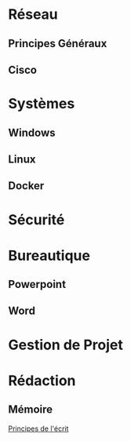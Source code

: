 <!-- TITLE: Home -->
<!-- SUBTITLE: A quick summary of Home -->

# Réseau
## Principes Généraux

## Cisco



# Systèmes
## Windows


## Linux


## Docker


# Sécurité




# Bureautique
## Powerpoint

## Word



# Gestion de Projet



# Rédaction
## Mémoire
[Principes de l'écrit](http://home.maximegy.ovh:3000//realisation/memoire/principes-de-lecrit)
